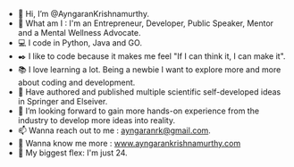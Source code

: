 - 👋 Hi, I’m @AyngaranKrishnamurthy.
- 🐺 What am I : I'm an Entrepreneur, Developer, Public Speaker, Mentor and a Mental Wellness Advocate.
- 💻 I code in Python, Java and GO.
- ✒️ I like to code because it makes me feel "If I can think it, I can make it".
- 📚 I love learning a lot. Being a newbie I want to explore more and more about coding and development.
- 📝 Have authored and published multiple scientific self-developed ideas in Springer and Elseiver.
- 💞️ I’m looking forward to gain more hands-on experience from the industry to develop more ideas into reality.
- 📫 Wanna reach out to me : ayngaranrk@gmail.com.
- 🔗 Wanna know me more : www.ayngarankrishnamurthy.com
- 🔖 My biggest flex: I'm just 24.

<!---
AyngaranKrishnamurthy/AyngaranKrishnamurthy is a ✨ special ✨ repository because its `README.md` (this file) appears on your GitHub profile.
You can click the Preview link to take a look at your changes.
--->
